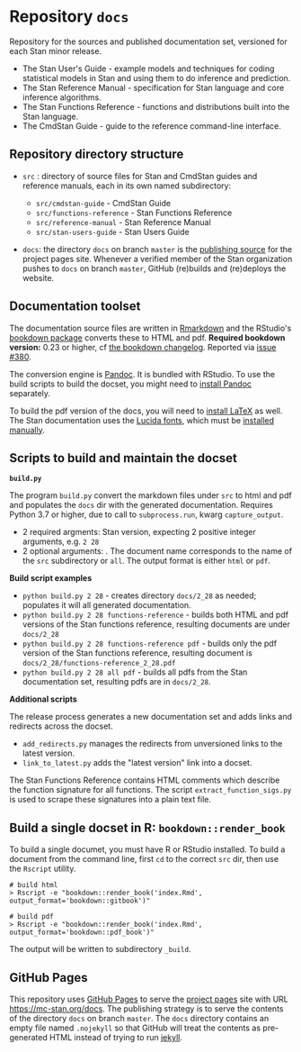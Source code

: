 # Repository `docs`

Repository for the sources and published documentation set, versioned for each Stan minor release.

* The Stan User's Guide - example models and techniques for coding statistical models in Stan and using them to do inference and prediction.
* The Stan Reference Manual - specification for Stan language and core inference algorithms.
* The Stan Functions Reference - functions and distributions built into the Stan language.
* The CmdStan Guide - guide to the reference command-line interface.


## Repository directory structure

* `src` : directory of source files for Stan and CmdStan guides and reference manuals, each in its own named subdirectory:
    + `src/cmdstan-guide` - CmdStan Guide
    + `src/functions-reference` - Stan Functions Reference
	+ `src/reference-manual` - Stan Reference Manual
	+ `src/stan-users-guide` - Stan Users Guide

* `docs`: the directory `docs` on branch `master` is the [publishing source](https://docs.github.com/en/pages/getting-started-with-github-pages/configuring-a-publishing-source-for-your-github-pages-site) for the project pages site.  Whenever a verified member of the Stan organization pushes to `docs` on branch `master`,
GitHub (re)builds and (re)deploys the website.

## Documentation toolset

The documentation source files are written in [Rmarkdown](https://rmarkdown.rstudio.com)
and the RStudio's [bookdown package](https://github.com/rstudio/bookdown) converts these to HTML and pdf.
**Required bookdown version:** 0.23 or higher, cf [the bookdown changelog](https://github.com/rstudio/bookdown/blob/main/NEWS.md#changes-in-bookdown-version-023).
Reported via [issue #380](https://github.com/stan-dev/docs/issues/380).


The conversion engine is [Pandoc](https://pandoc.org).  It is bundled with RStudio.
To use the build scripts to build the docset,
you might need to [install Pandoc](https://pandoc.org/installing.html) separately.

To build the pdf version of the docs, you will need to [install LaTeX](https://www.latex-project.org/get/) as well.
The Stan documentation uses the [Lucida fonts](https://www.pctex.com/Lucida_Fonts.html),
which must be [installed manually](https://tex.stackexchange.com/questions/88423/manual-font-installation).


## Scripts to build and maintain the docset

**`build.py`**

The program `build.py` convert the markdown files under `src` to html and pdf and populates the `docs` dir with the generated documentation.
Requires Python 3.7 or higher, due to call to `subprocess.run`, kwarg `capture_output`.
  + 2 required argments:  <Major> <minor> Stan version, expecting 2 positive integer arguments, e.g. `2 28`
  + 2 optional arguments:  <document> <format>.  The document name corresponds to the name of the `src` subdirectory or `all`.  The output format is either `html` or `pdf`.


**Build script examples**

* `python build.py 2 28` - creates directory `docs/2_28` as needed; populates it will all generated documentation.
* `python build.py 2 28 functions-reference` - builds both HTML and pdf versions of the Stan functions reference, resulting documents are under `docs/2_28`
* `python build.py 2 28 functions-reference pdf` - builds only the pdf version of the Stan functions reference,  resulting document is `docs/2_28/functions-reference_2_28.pdf`
* `python build.py 2 28 all pdf` - builds all pdfs from the Stan documentation set, resulting pdfs are in `docs/2_28`.
 

**Additional scripts**

The release process generates a new documentation set and adds links and redirects across the docset.

* `add_redirects.py` manages the redirects from unversioned links to the latest version.
* `link_to_latest.py` adds the "latest version" link into a docset.

The Stan Functions Reference contains HTML comments which describe the function signature for all functions.  The script `extract_function_sigs.py` is used to scrape these signatures into a plain text file.

## Build a single docset in R:  `bookdown::render_book`

To build a single documet, you must have R or RStudio installed.
To build a document from the command line, first `cd` to the correct `src` dir,
then use the `Rscript` utility.

```
# build html
> Rscript -e "bookdown::render_book('index.Rmd', output_format='bookdown::gitbook')"

# build pdf
> Rscript -e "bookdown::render_book('index.Rmd', output_format='bookdown::pdf_book')"
```

The output will be written to subdirectory `_build`.

## GitHub Pages

This repository uses
[GitHub Pages](https://docs.github.com/en/pages/getting-started-with-github-pages)
to serve the
[project pages](https://docs.github.com/en/pages/getting-started-with-github-pages/about-github-pages#project-pages-sites) site
with URL https://mc-stan.org/docs.
The publishing strategy is to serve the contents of the directory `docs` on branch `master`.
The `docs` directory contains an empty file named `.nojekyll` so that GitHub will treat the contents
as pre-generated HTML instead of trying to run [jekyll](https://jekyllrb.com).

